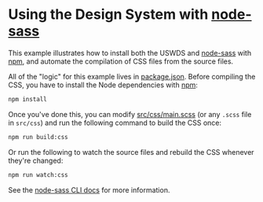 # Using the Design System with [node-sass]

This example illustrates how to install both the USWDS and [node-sass]
with [npm], and automate the compilation of CSS files from the source
files.

All of the "logic" for this example lives in [package.json](package.json).
Before compiling the CSS, you have to install the Node dependencies with
[npm]:

```sh
npm install
```

Once you've done this, you can modify [src/css/main.scss](src/css/main.scss)
(or any `.scss` file in `src/css`) and run the following command to build
the CSS once:

```sh
npm run build:css
```

Or run the following to watch the source files and rebuild the CSS whenever
they're changed:

```sh
npm run watch:css
```

See the [node-sass CLI docs](https://github.com/sass/node-sass#usage-1) for
more information.

[node-sass]: https://github.com/sass/node-sass
[npm]: https://docs.npmjs.com/getting-started/what-is-npm
